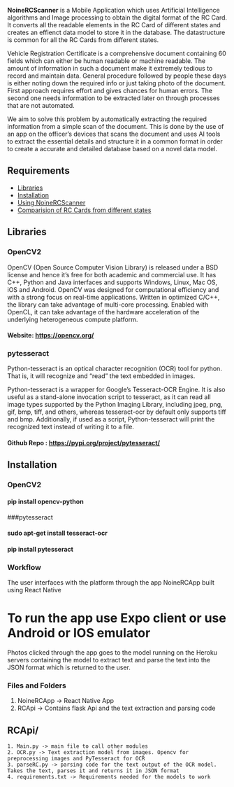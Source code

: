 
**NoineRCScanner** is a Mobile Application which uses Artificial Intelligence algorithms and Image processing to obtain the digital format of the RC Card. It converts all the readable elements in the RC Card of different states and creates an effienct data model to store it in the database. 
The datastructure is common for all the RC Cards from different states.

Vehicle Registration Certificate is a comprehensive document containing 60 fields which can either be human readable or machine readable. The amount of information in such a document make it extremely tedious to record and maintain data. General procedure followed by people these days is either noting down the required info or just taking photo of the document. First approach requires effort and gives chances for human errors. The second one needs information to be extracted later on through processes that are not automated.

 We aim to solve this problem by automatically extracting the required information from a simple scan of the document. This is done by the use of an app on the officer’s devices that scans the document and uses AI tools to extract the essential details and structure it in a common format in order to create a accurate and detailed database based on a novel data model.

## Requirements
* [Libraries](#Libraries)
* [Installation](#installation)
* [Using NoineRCScanner](#using-noinercscanner)
* [Comparision of RC Cards from different states](#comparision)

## Libraries

### OpenCV2

OpenCV (Open Source Computer Vision Library) is released under a BSD license and hence it’s free for both academic and commercial use. It has C++, Python and Java interfaces and supports Windows, Linux, Mac OS, iOS and Android. OpenCV was designed for computational efficiency and with a strong focus on real-time applications. Written in optimized C/C++, the library can take advantage of multi-core processing. Enabled with OpenCL, it can take advantage of the hardware acceleration of the underlying heterogeneous compute platform.

#### Website: https://opencv.org/

### pytesseract

Python-tesseract is an optical character recognition (OCR) tool for python. That is, it will recognize and “read” the text embedded in images.

Python-tesseract is a wrapper for Google’s Tesseract-OCR Engine. It is also useful as a stand-alone invocation script to tesseract, as it can read all image types supported by the Python Imaging Library, including jpeg, png, gif, bmp, tiff, and others, whereas tesseract-ocr by default only supports tiff and bmp. Additionally, if used as a script, Python-tesseract will print the recognized text instead of writing it to a file.

#### Github Repo : https://pypi.org/project/pytesseract/

## Installation

### OpenCV2
####       pip install opencv-python

###pytesseract
####       sudo apt-get install tesseract-ocr
####       pip install pytesseract


### Workflow

The user interfaces with the platform through the app NoineRCApp built using React Native
# To run the app use Expo client or use Android or IOS emulator

Photos clicked through the app goes to the model running on the Heroku servers containing the model to extract text and parse the text into the JSON format which is returned to the user.

### Files and Folders
1. NoineRCApp -> React Native App
2. RCApi -> Contains flask Api and the text extraction and parsing code
## RCApi/
    1. Main.py -> main file to call other modules
    2. OCR.py -> Text extraction model from images. Opencv for preprocessing images and PyTesseract for OCR
    3. parseRC.py -> parsing code for the text output of the OCR model. Takes the text, parses it and returns it in JSON format
    4. requirements.txt -> Requirements needed for the models to work


